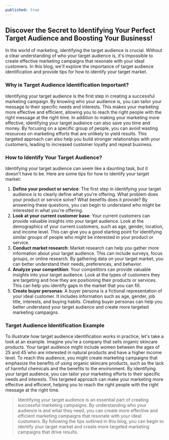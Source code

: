 ```yaml
---
published: true
---
```

## Discover the Secret to Identifying Your Perfect Target Audience and Boosting Your Business!

In the world of marketing, identifying the target audience is crucial. Without a clear understanding of who your target audience is, it's impossible to create effective marketing campaigns that resonate with your ideal customers. In this blog, we'll explore the importance of target audience identification and provide tips for how to identify your target market.

### Why is Target Audience Identification Important?

Identifying your target audience is the first step in creating a successful marketing campaign. By knowing who your audience is, you can tailor your message to their specific needs and interests. This makes your marketing more effective and efficient, allowing you to reach the right people with the right message at the right time.
In addition to making your marketing more effective, identifying your target audience can also save you time and money. By focusing on a specific group of people, you can avoid wasting resources on marketing efforts that are unlikely to yield results. This targeted approach can also help you build stronger relationships with your customers, leading to increased customer loyalty and repeat business.

### How to Identify Your Target Audience?

Identifying your target audience can seem like a daunting task, but it doesn't have to be. Here are some tips for how to identify your target market:
1.	**Define your product or service**: The first step in identifying your target audience is to clearly define what you're offering. What problem does your product or service solve? What benefits does it provide? By answering these questions, you can begin to understand who might be interested in what you're offering.
1.	**Look at your current customer base**: Your current customers can provide valuable insights into your target audience. Look at the demographics of your current customers, such as age, gender, location, and income level. This can give you a good starting point for identifying similar groups of people who might be interested in your product or service.
1.	**Conduct market research**: Market research can help you gather more information about your target audience. This can include surveys, focus groups, or online research. By gathering data on your target market, you can better understand their needs, preferences, and behavior.
1.	**Analyze your competition**: Your competitors can provide valuable insights into your target audience. Look at the types of customers they are targeting and how they are positioning their products or services. This can help you identify gaps in the market that you can fill.
1.	**Create buyer personas**: A buyer persona is a fictional representation of your ideal customer. It includes information such as age, gender, job title, interests, and buying habits. Creating buyer personas can help you better understand your target audience and create more targeted marketing campaigns.

### Target Audience Identification Example

To illustrate how target audience identification works in practice, let's take a look at an example. Imagine you're a company that sells organic skincare products. Your target audience might include women between the ages of 25 and 45 who are interested in natural products and have a higher income level. To reach this audience, you might create marketing campaigns that emphasize the benefits of using organic skincare products, such as the lack of harmful chemicals and the benefits to the environment.
By identifying your target audience, you can tailor your marketing efforts to their specific needs and interests. This targeted approach can make your marketing more effective and efficient, helping you to reach the right people with the right message at the right time.

> Identifying your target audience is an essential part of creating successful marketing campaigns. By understanding who your audience is and what they need, you can create more effective and efficient marketing campaigns that resonate with your ideal customers. By following the tips outlined in this blog, you can begin to identify your target market and create more targeted marketing campaigns that drive results.
